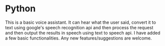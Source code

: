 # Python
This is a basic voice assistant. It can hear what the user said, convert it to text using google's speech recognition api and then process the request and then output the results in speech using text to speech api.
I have added a few basic functionalities. Any new features/suggestions are welcome.
